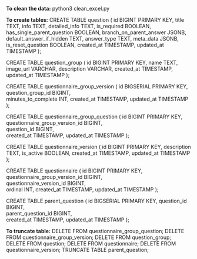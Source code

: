 **To clean the data:**
   python3 clean_excel.py

**To create tables:**
CREATE TABLE question (
    id BIGINT PRIMARY KEY,
    title TEXT,
    info TEXT,
    detailed_info TEXT,
    is_required BOOLEAN,
    has_single_parent_question BOOLEAN,
    branch_on_parent_answer JSONB,
    default_answer_if_hidden TEXT,
    answer_type TEXT,
    meta_data JSONB,
    is_reset_question BOOLEAN,
    created_at TIMESTAMP,
    updated_at TIMESTAMP
);

CREATE TABLE question_group (
    id BIGINT PRIMARY KEY,
    name TEXT,
    image_url VARCHAR,
    description VARCHAR,
    created_at TIMESTAMP,
    updated_at TIMESTAMP
);

CREATE TABLE questionnaire_group_version (
    id BIGSERIAL PRIMARY KEY,
    question_group_id BIGINT,  
    minutes_to_complete INT,
    created_at TIMESTAMP,
    updated_at TIMESTAMP
);

CREATE TABLE questionnaire_group_question (
    id BIGINT PRIMARY KEY,
    questionnaire_group_version_id BIGINT,  
    question_id BIGINT,                     
    created_at TIMESTAMP,
    updated_at TIMESTAMP
);

CREATE TABLE questionnaire_version (
    id BIGINT PRIMARY KEY,
    description TEXT,
    is_active BOOLEAN,
    created_at TIMESTAMP,
    updated_at TIMESTAMP
);

CREATE TABLE questionnaire (
    id BIGINT PRIMARY KEY,
    questionnaire_group_version_id BIGINT,  
    questionnaire_version_id BIGINT,        
    ordinal INT,
    created_at TIMESTAMP,
    updated_at TIMESTAMP
);

CREATE TABLE parent_question (
    id BIGSERIAL PRIMARY KEY,
    question_id BIGINT,          
    parent_question_id BIGINT,    
    created_at TIMESTAMP,
    updated_at TIMESTAMP
);



**To truncate table:**
  DELETE FROM questionnaire_group_question;
DELETE FROM questionnaire_group_version;
DELETE FROM question_group;
DELETE FROM question;
DELETE FROM questionnaire;
DELETE FROM questionnaire_version;
TRUNCATE TABLE parent_question;
